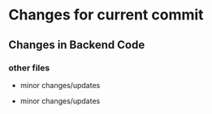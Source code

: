 # Changes for current commit

## Changes in Backend Code

[//]: # (### main_app.py)

[//]: # (### database_access.py)


### other files
- minor changes/updates

[//]: # (## Changes in Frontend Code)
- minor changes/updates